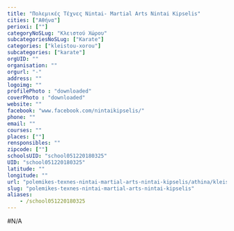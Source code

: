 ```yaml
---
title: "Πολεμικές Τέχνες Nintai- Martial Arts Nintai Kipselis"
cities: ["Αθήνα"]
perioxi: [""]
categoryNoSLug: "Κλειστού Χώρου"
subcategoriesNoSLug: ["Karate"]
categories: ["kleistou-xorou"]
subcategories: ["karate"]
orgUID: ""
organisation: ""
orgurl: "-"
address: ""
logoimg: ""
profilePhoto : "downloaded"
coverPhoto : "downloaded"
website: ""
facebook: "www.facebook.com/nintaikipselis/"
phone: ""
email: ""
courses: ""
places: [""]
rensponsibles: ""
zipcode: [""]
schoolsUID: "school051220180325"
UID: "school051220180325"
latitude: ""
longitude: ""
url: "polemikes-texnes-nintai-martial-arts-nintai-kipselis/athina/kleistou-xorou/karate"
slug: "polemikes-texnes-nintai-martial-arts-nintai-kipselis"
aliases:
    - /school051220180325
---
```





#N/A